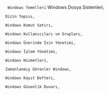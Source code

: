 ``
Windows Temelleri``
	Windows Dosya Sistemleri,
 
	Dizin Yapısı,
 
	Windows Komut Satırı,
 
	Windows Kullanıcıları ve Grupları,
 
	Windows Üzerinde İzin Yönetimi,
 
	Windows İşlem Yönetimi,
 
	Windows Hizmetleri,

 	Zamanlanmış Görevler Windows,
 
	Windows Kayıt Defteri,

 	Windows Güvenlik Duvarı,

